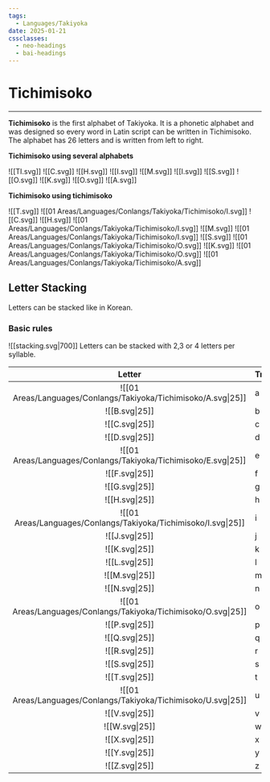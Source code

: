 ```yaml
---
tags:
  - Languages/Takiyoka
date: 2025-01-21
cssclasses:
  - neo-headings
  - bai-headings
---
```

# Tichimisoko

***
**Tichimisoko** is the first alphabet of Takiyoka. It is a phonetic alphabet and was designed so every word in Latin script can be written in Tichimisoko. The alphabet has 26 letters and is written from left to right.

**Tichimisoko using several alphabets**

![[TI.svg]] ![[C.svg]] ![[H.svg]] ![[I.svg]] ![[M.svg]] ![[I.svg]] ![[S.svg]] ![[O.svg]] ![[K.svg]] ![[O.svg]] ![[A.svg]]

**Tichimisoko using tichimisoko**

![[T.svg]] ![[01 Areas/Languages/Conlangs/Takiyoka/Tichimisoko/I.svg]] ![[C.svg]] ![[H.svg]] ![[01 Areas/Languages/Conlangs/Takiyoka/Tichimisoko/I.svg]] ![[M.svg]] ![[01 Areas/Languages/Conlangs/Takiyoka/Tichimisoko/I.svg]] ![[S.svg]] ![[01 Areas/Languages/Conlangs/Takiyoka/Tichimisoko/O.svg]] ![[K.svg]] ![[01 Areas/Languages/Conlangs/Takiyoka/Tichimisoko/O.svg]] ![[01 Areas/Languages/Conlangs/Takiyoka/Tichimisoko/A.svg]]
## Letter Stacking
Letters can be stacked like in Korean.

### Basic rules
![[stacking.svg|700]]
Letters can be stacked with 2,3 or 4 letters per syllable. 

|                             Letter                              | Transliteration |
| :-------------------------------------------------------------: | --------------- |
| ![[01 Areas/Languages/Conlangs/Takiyoka/Tichimisoko/A.svg\|25]] | a               |
|                         ![[B.svg\|25]]                          | b               |
|                         ![[C.svg\|25]]                          | c               |
|                         ![[D.svg\|25]]                          | d               |
| ![[01 Areas/Languages/Conlangs/Takiyoka/Tichimisoko/E.svg\|25]] | e               |
|                         ![[F.svg\|25]]                          | f               |
|                         ![[G.svg\|25]]                          | g               |
|                         ![[H.svg\|25]]                          | h               |
| ![[01 Areas/Languages/Conlangs/Takiyoka/Tichimisoko/I.svg\|25]] | i               |
|                         ![[J.svg\|25]]                          | j               |
|                         ![[K.svg\|25]]                          | k               |
|                         ![[L.svg\|25]]                          | l               |
|                         ![[M.svg\|25]]                          | m               |
|                         ![[N.svg\|25]]                          | n               |
| ![[01 Areas/Languages/Conlangs/Takiyoka/Tichimisoko/O.svg\|25]] | o               |
|                         ![[P.svg\|25]]                          | p               |
|                         ![[Q.svg\|25]]                          | q               |
|                         ![[R.svg\|25]]                          | r               |
|                         ![[S.svg\|25]]                          | s               |
|                         ![[T.svg\|25]]                          | t               |
| ![[01 Areas/Languages/Conlangs/Takiyoka/Tichimisoko/U.svg\|25]] | u               |
|                         ![[V.svg\|25]]                          | v               |
|                         ![[W.svg\|25]]                          | w               |
|                         ![[X.svg\|25]]                          | x               |
|                         ![[Y.svg\|25]]                          | y               |
|                         ![[Z.svg\|25]]                          | z               |
